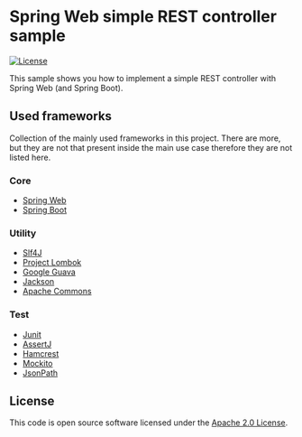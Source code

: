 # Spring Web simple REST controller sample
[![License](http://img.shields.io/:license-apache-blue.svg)](http://www.apache.org/licenses/LICENSE-2.0.html)

This sample shows you how to implement a simple REST controller with Spring Web (and Spring Boot).

## Used frameworks
Collection of the mainly used frameworks in this project. There are more, but they are not that present inside the main use case therefore they are not listed here.

### Core
* [Spring Web](https://docs.spring.io/spring/docs/4.3.12.RELEASE/spring-framework-reference/htmlsingle/#spring-web)
* [Spring Boot](https://docs.spring.io/spring-boot/docs/1.5.10.RELEASE/reference/htmlsingle)

### Utility
* [Slf4J](https://www.slf4j.org/index.html)
* [Project Lombok](https://projectlombok.org)
* [Google Guava](https://github.com/google/guava)
* [Jackson](https://github.com/FasterXML/jackson)
* [Apache Commons](https://commons.apache.org)

### Test
* [Junit](https://junit.org/junit4)
* [AssertJ](http://joel-costigliola.github.io/assertj)
* [Hamcrest](http://hamcrest.org/JavaHamcrest)
* [Mockito](http://site.mockito.org)
* [JsonPath](https://github.com/json-path/JsonPath)

## License
This code is open source software licensed under the [Apache 2.0 License](https://www.apache.org/licenses/LICENSE-2.0.html).
